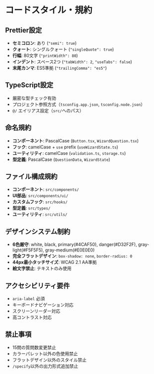 # コードスタイル・規約

## Prettier設定
- **セミコロン**: あり (`"semi": true`)
- **クォート**: シングルクォート (`"singleQuote": true`)
- **行幅**: 80文字 (`"printWidth": 80`)
- **インデント**: スペース2つ (`"tabWidth": 2`, `"useTabs": false`)
- **末尾カンマ**: ES5準拠 (`"trailingComma": "es5"`)

## TypeScript設定
- 厳密な型チェック有効
- プロジェクト参照方式（`tsconfig.app.json`, `tsconfig.node.json`）
- `@/` エイリアス設定（`src/`へのパス）

## 命名規約
- **コンポーネント**: PascalCase (`Button.tsx`, `WizardQuestion.tsx`)
- **フック**: camelCase + `use` prefix (`useWizardState.ts`)
- **ユーティリティ**: camelCase (`validation.ts`, `storage.ts`)
- **型定義**: PascalCase (`QuestionData`, `WizardState`)

## ファイル構成規約
- **コンポーネント**: `src/components/`
- **UI部品**: `src/components/ui/`
- **カスタムフック**: `src/hooks/`
- **型定義**: `src/types/`
- **ユーティリティ**: `src/utils/`

## デザインシステム制約
- **6色厳守**: white, black, primary(#4CAF50), danger(#D32F2F), gray-light(#F5F5F5), gray-medium(#E0E0E0)
- **完全フラットデザイン**: `box-shadow: none`, `border-radius: 0`
- **44px最小タッチサイズ**: WCAG 2.1 AA準拠
- **絵文字禁止**: テキストのみ使用

## アクセシビリティ要件
- `aria-label` 必須
- キーボードナビゲーション対応
- スクリーンリーダー対応
- 高コントラスト対応

## 禁止事項
- 15問の質問数変更禁止
- カラーパレット以外の色使用禁止
- フラットデザイン以外のスタイル禁止
- `/specify`以外の出力形式追加禁止